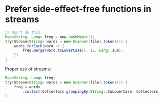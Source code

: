 # Prefer side-effect-free functions in streams

```java
// don't do this
Map<String, Long> freq = new HashMap<>();
try(Stream<String> words = new Scanner(file).tokens()) {
    words.forEach(word -> {
        freq.merge(word.toLowerCase(), 1L, Long::sum);    
    })    
}
```

Proper use of streams:

```java
Map<String, Long> freq;
try(Stream<String> words = new Scanner(file).tokens()) {
    freq = words
        .collect(Collectors.groupingBy(String::toLowerCase, Collectors.counting()));    
}
```
